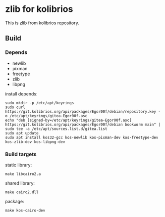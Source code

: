 # zlib for kolibrios

This is zlib from kolibrios repository.

## Build

### Depends

+ newlib
+ pixman
+ freetype
+ zlib
+ libpng

install depends:
```
sudo mkdir -p /etc/apt/keyrings
sudo curl https://git.kolibrios.org/api/packages/Egor00f/debian/repository.key -o /etc/apt/keyrings/gitea-Egor00f.asc
echo "deb [signed-by=/etc/apt/keyrings/gitea-Egor00f.asc] https://git.kolibrios.org/api/packages/Egor00f/debian bookworm main" | sudo tee -a /etc/apt/sources.list.d/gitea.list
sudo apt update
sudo apt install kos32-gcc kos-newlib kos-pixman-dev kos-freetype-dev kos-zlib-dev kos-libpng-dev
```

### Build targets

static library:
```
make libcairo2.a
```

shared library:
```
make cairo2.dll
```

package:
```
make kos-cairo-dev
```

